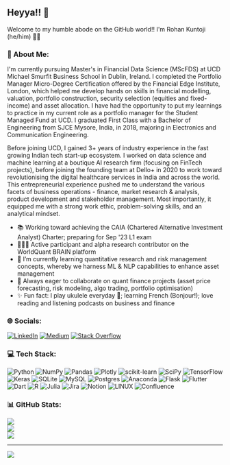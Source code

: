 ## Heyya!! 👋

Welcome to my humble abode on the GitHub world!! I'm Rohan Kuntoji (he/him) 👨‍🎓  

### 💫 About Me:
I'm currently pursuing Master's in Financial Data Science (MScFDS) at UCD Michael Smurfit Business School in Dublin, Ireland. I completed the Portfolio Manager Micro-Degree Certification offered by the Financial Edge Institute, London, which helped me develop hands on skills in financial modelling, valuation, portfolio construction, security selection (equities and fixed-income) and asset allocation. I have had the opportunity to put my learnings to practice in my current role as a portfolio manager for the Student Managed Fund at UCD. I graduated First Class with a Bachelor of Engineering from SJCE Mysore, India, in 2018, majoring in Electronics and Communication Engineering.

Before joining UCD, I gained 3+ years of industry experience in the fast growing Indian tech start-up ecosystem. I worked on data science and machine learning at a boutique AI research firm (focusing on FinTech projects), before joining the founding team at Dello+ in 2020 to work toward revolutionising the digital healthcare services in India and across the world. This entrepreneurial experience pushed me to understand the various facets of business operations - finance, market research & analysis, product development and stakeholder management. Most importantly, it equipped me with a strong work ethic, problem-solving skills, and an analytical mindset.

* 📚 Working toward achieving the CAIA (Chartered Alternative Investment Analyst) Charter; preparing for Sep '23 L1 exam
* 👨🏻‍💻 Active participant and alpha research contributor on the WorldQuant BRAIN platform    
* 🌱 I’m currently learning quantitative research and risk management concepts, whereby we harness ML & NLP capabilities to enhance asset management 
* 🤝 Always eager to collaborate on quant finance projects (asset price forecasting, risk modeling, algo trading, portfolio optimisation) 
* ✨ Fun fact: I play ukulele everyday 🎸; learning French (Bonjour!); love reading and listening podcasts on business and finance 


### 🌐 Socials:
[![LinkedIn](https://img.shields.io/badge/LinkedIn-%230077B5.svg?logo=linkedin&logoColor=white)](https://linkedin.com/in/rohankuntoji) [![Medium](https://img.shields.io/badge/Medium-12100E?logo=medium&logoColor=white)](https://medium.com/@rohan.kuntoji) [![Stack Overflow](https://img.shields.io/badge/-Stackoverflow-FE7A16?logo=stack-overflow&logoColor=white)](https://stackoverflow.com/users/10092244) 

### 💻 Tech Stack:
![Python](https://img.shields.io/badge/python-3670A0?style=plastic&logo=python&logoColor=ffdd54) ![NumPy](https://img.shields.io/badge/numpy-%23013243.svg?style=plastic&logo=numpy&logoColor=white) ![Pandas](https://img.shields.io/badge/pandas-%23150458.svg?style=plastic&logo=pandas&logoColor=white) ![Plotly](https://img.shields.io/badge/Plotly-%233F4F75.svg?style=plastic&logo=plotly&logoColor=white) ![scikit-learn](https://img.shields.io/badge/scikit--learn-%23F7931E.svg?style=plastic&logo=scikit-learn&logoColor=white) ![SciPy](https://img.shields.io/badge/SciPy-%230C55A5.svg?style=plastic&logo=scipy&logoColor=%white) ![TensorFlow](https://img.shields.io/badge/TensorFlow-%23FF6F00.svg?style=plastic&logo=TensorFlow&logoColor=white) ![Keras](https://img.shields.io/badge/Keras-%23D00000.svg?style=plastic&logo=Keras&logoColor=white) ![SQLite](https://img.shields.io/badge/sqlite-%2307405e.svg?style=plastic&logo=sqlite&logoColor=white) ![MySQL](https://img.shields.io/badge/mysql-%2300f.svg?style=plastic&logo=mysql&logoColor=white) ![Postgres](https://img.shields.io/badge/postgres-%23316192.svg?style=plastic&logo=postgresql&logoColor=white) ![Anaconda](https://img.shields.io/badge/Anaconda-%2344A833.svg?style=plastic&logo=anaconda&logoColor=white) ![Flask](https://img.shields.io/badge/flask-%23000.svg?style=plastic&logo=flask&logoColor=white) ![Flutter](https://img.shields.io/badge/Flutter-%2302569B.svg?style=plastic&logo=Flutter&logoColor=white) ![Dart](https://img.shields.io/badge/dart-%230175C2.svg?style=plastic&logo=dart&logoColor=white) ![R](https://img.shields.io/badge/r-%23276DC3.svg?style=plastic&logo=r&logoColor=white) ![Julia](https://img.shields.io/badge/-Julia-9558B2?style=plastic&logo=julia&logoColor=white) ![Jira](https://img.shields.io/badge/jira-%230A0FFF.svg?style=plastic&logo=jira&logoColor=white) ![Notion](https://img.shields.io/badge/Notion-%23000000.svg?style=plastic&logo=notion&logoColor=white) ![LINUX](https://img.shields.io/badge/Linux-FCC624?style=plastic&logo=linux&logoColor=black) ![Confluence](https://img.shields.io/badge/confluence-%23172BF4.svg?style=plastic&logo=confluence&logoColor=white)

### 📊 GitHub Stats:
![](https://github-readme-stats.vercel.app/api?username=kuntojirohan&theme=buefy&hide_border=false&include_all_commits=false&count_private=false)<br/>
![](https://github-readme-streak-stats.herokuapp.com/?user=kuntojirohan&theme=buefy&hide_border=false)<br/>
![](https://github-readme-stats.vercel.app/api/top-langs/?username=kuntojirohan&theme=buefy&hide_border=false&include_all_commits=false&count_private=false&layout=compact)

---
[![](https://visitcount.itsvg.in/api?id=kuntojirohan&icon=0&color=6)](https://visitcount.itsvg.in)

<!-- Proudly created with GPRM ( https://gprm.itsvg.in ) -->

<!--
**kuntojirohan/kuntojirohan** is a ✨ _special_ ✨ repository because its `README.md` (this file) appears on your GitHub profile.

Here are some ideas to get you started:

- 🔭 I’m currently working on ...
- 🌱 I’m currently learning ...
- 👯 I’m looking to collaborate on ...
- 🤔 I’m looking for help with ...
- 💬 Ask me about ...
- 📫 How to reach me: ...
- 😄 Pronouns: ...
- ⚡ Fun fact: ...
-->
